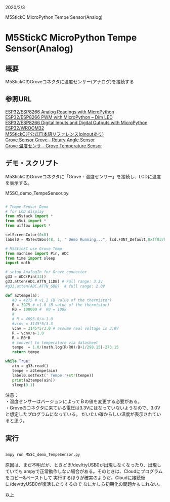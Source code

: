 
2020/2/3

M5StickC MicroPython Tempe Sensor(Analog)
# M5StickC MicroPython Tempe Sensor(Analog)

## 概要
M5StickCのGroveコネクタに温度センサー(アナログ)を接続する

## 参照URL

[ESP32/ESP8266 Analog Readings with MicroPython](https://randomnerdtutorials.com/esp32-esp8266-analog-readings-micropython/)    
[ESP32/ESP8266 PWM with MicroPython – Dim LED](https://randomnerdtutorials.com/esp32-esp8266-pwm-micropython/)   
[ESP32/ESP8266 Digital Inputs and Digital Outputs with MicroPython](https://randomnerdtutorials.com/esp32-esp8266-digital-inputs-digital-outputs-micropython/)   
[ESP32/WROOM32](https://i0.wp.com/randomnerdtutorials.com/wp-content/uploads/2018/08/esp32-pinout-chip-ESP-WROOM-32.png)   
[M5StickC非公式日本語リファレンス(pinoutあり)](https://lang-ship.com/reference/unofficial/M5StickC/)   
[Grove  Sensor  Grove - Rotary Angle Sensor](http://wiki.seeedstudio.com/Grove-Rotary_Angle_Sensor/)   
[Grove 温度センサ - Grove Temperature Sensor](https://jp.seeedstudio.com/Grove-Temperature-Sensor.html)   


## デモ・スクリプト
M5StickCのGroveコネクタに「Grove - 温度センサー」を接続し、LCDに温度を表示する。


M5SC_demo_TempeSensor.py
```python

# Tempe Sensor Demo
# for LCD display
from m5stack import *
from m5ui import *
from uiflow import *

setScreenColor(0x0)
label0 = M5TextBox(48, 1, " Demo Running...", lcd.FONT_Default,0xff0378, rotate=90)

# M5StickC use Grove Temp
from machine import Pin, ADC
from time import sleep
import math

# setup AnalogIn for Grove connector
g33 = ADC(Pin(33))
g33.atten(ADC.ATTN_11DB) # Full range: 3.3v
#g33.atten(ADC.ATTN_6DB)  # full range: 2.0V

def a2tempe(a):
   #B = 4275 # v1.2 (B value of the thermistor)
   B = 3975 # v1.0 (B value of the thermistor)
   R0 = 100000 #  R0 = 100k
   #
   # R = 4095.0/a-1.0
   #vcnv = 3145*5/3.3
   vcnv = 3145*5/3.0 # assume real voltage is 3.0V
   R = vcnv/a-1.0
   R = R0*R
   # convert to temperature via datasheet
   tempe  = 1.0/(math.log(R/R0)/B+1/298.15)-273.15
   return tempe

while True:
   ain = g33.read()
   tempe = a2tempe(ain)
   label0.setText(' Tempe:'+str(tempe))
   print(a2tempe(ain))
   sleep(0.1)

```
注意：  
・温度センサーはバージョンによってＢの値を変更する必要がある。  
・Groveのコネクタに来ている電圧は3.3Vにはなっていないようなので、3.0Vと想定したプログラムになっている。
だいたい確からしい温度が表示されていると思う。

## 実行

```bash

ampy run M5SC_demo_TempeSensor.py 

```
原因は、まだ不明だが、ときどき/dev/ttyUSB0が出現しなくなったり、出現していても
ampyで正常動作しない場合がある。そのときは、Cloudにプログラムをコピー&ペーストして
実行するほうが確実のようだ。Cloudに接続後に/dev/ttyUSB0が復活したりするので
なにかしら初期化の問題かもしれない。

以上
 